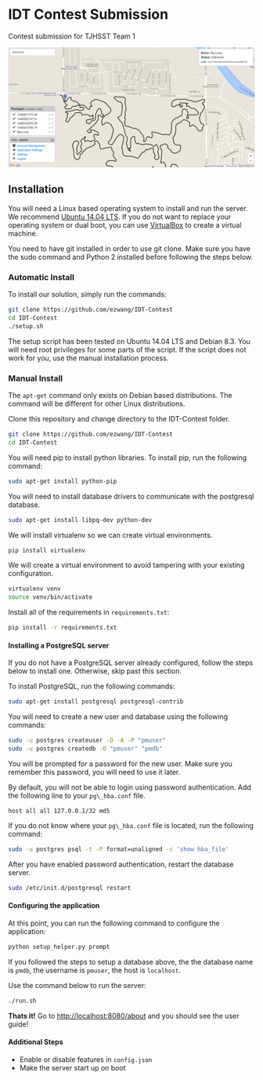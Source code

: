 # IDT Contest Submission
Contest submission for TJHSST Team 1

![Screenshot](/static/images/screenshot.png?raw=true)

## Installation
You will need a Linux based operating system to install and run the server.
We recommend [Ubuntu 14.04 LTS](http://www.ubuntu.com/download/desktop).
If you do not want to replace your operating system or dual boot, you can use [VirtualBox](https://www.virtualbox.org/wiki/Downloads) to create a virtual machine.

You need to have git installed in order to use git clone.
Make sure you have the sudo command and Python 2 installed before following the steps below.
### Automatic Install
To install our solution, simply run the commands:
```bash
git clone https://github.com/ezwang/IDT-Contest
cd IDT-Contest
./setup.sh
```
The setup script has been tested on Ubuntu 14.04 LTS and Debian 8.3.
You will need root privileges for some parts of the script.
If the script does not work for you, use the manual installation process.
### Manual Install
The `apt-get` command only exists on Debian based distributions.
The command will be different for other Linux distributions.

Clone this repository and change directory to the IDT-Contest folder.
```sh
git clone https://github.com/ezwang/IDT-Contest
cd IDT-Contest
```

You will need pip to install python libraries. To install pip, run the following command:
```sh
sudo apt-get install python-pip
```

You will need to install database drivers to communicate with the postgresql database.
```sh
sudo apt-get install libpq-dev python-dev
```

We will install virtualenv so we can create virtual environments.
```sh
pip install virtualenv
```

We will create a virtual environment to avoid tampering with your existing configuration.
```sh
virtualenv venv
source venv/bin/activate
```

Install all of the requirements in `requirements.txt`:
```sh
pip install -r requirements.txt
```
#### Installing a PostgreSQL server
If you do not have a PostgreSQL server already configured, follow the steps below to install one. Otherwise, skip past this section.

To install PostgreSQL, run the following commands:
```sh
sudo apt-get install postgresql postgresql-contrib
```

You will need to create a new user and database using the following commands:
```sh
sudo -u postgres createuser -D -A -P "pmuser"
sudo -u postgres createdb -O "pmuser" "pmdb"
```
You will be prompted for a password for the new user. Make sure you remember this password, you will need to use it later.

By default, you will not be able to login using password authentication. Add the following line to your `pg\_hba.conf` file.
```
host all all 127.0.0.1/32 md5
```

If you do not know where your `pg\_hba.conf` file is located, run the following command:
```sh
sudo -u postgres psql -t -P format=unaligned -c 'show hba_file'
```

After you have enabled password authentication, restart the database server.
```sh
sudo /etc/init.d/postgresql restart
```
#### Configuring the application
At this point, you can run the following command to configure the application:
```sh
python setup_helper.py prompt
```
If you followed the steps to setup a database above, the the database name is `pmdb`, the username is `pmuser`, the host is `localhost`.

Use the command below to run the server:
```sh
./run.sh
```
**Thats it!** Go to [http://localhost:8080/about](http://localhost:8080/about) and you should see the user guide!
#### Additional Steps
- Enable or disable features in `config.json`
- Make the server start up on boot
